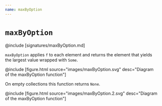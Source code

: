 ```yaml
---
name: maxByOption
---
```


# `maxByOption`

@include [signatures/maxByOption.md]

`maxByOption` applies `f` to each element and returns the element that yields the largest value wrapped with `Some`.

@include [figure.html source="images/maxByOption.svg" desc="Diagram of the maxByOption function"]

On empty collections this function returns `None`.

@include [figure.html source="images/maxByOption.2.svg" desc="Diagram of the maxByOption function"]
